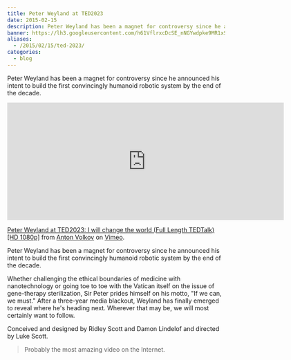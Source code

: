 ```yaml
---
title: Peter Weyland at TED2023
date: 2015-02-15
description: Peter Weyland has been a magnet for controversy since he announced his intent to build the first convincingly humanoid robotic system by the end of the decade.
banner: https://lh3.googleusercontent.com/h61VflrxcDcSE_nNGYwdpke9MR1xSeNHsRTVbpAAxVZlO88pGt1bRkATzDPwF2Z_dlewdc7ROxakdwQ1YdBbyi-W7sldqM_yy18_qm7Aiq0TYKQ0Fivy4jd2nO-ExsTWVv2lpNCeiYCLSwep7EWNH9taG6RY4Mn5FlygWQQZpQAe3QCw0juqNSGYPhxhG_kVjmfHQiwStgNllcyJNZ3yFUPi8c8WBbfaj8XU9dzUR22Wu3ezrw3dJyW4PUHFqukbE40G3Jnrjk7_6lIidywJsdqsa6gdydzxUt4P-B8XKaftJiUtbIycwPRwVJnN0mVkngS3FFy9bcPyD442kL1eFUmmILzCf_N-xDhBG1ZHCMV6GhNQLECwypvo9RmijPA6MvxMPnaIPeTrIfSpYm-FiFoLYAAxyWgu2j3C3jsoRsV3-gnq8ancrswnQW9j7Jb24S3JF5S1DXCAjF13C7R0jIHNgWLl3EnMIZYyboumPbmX2FATW_ZtCShaW1lJY-p8kD37YsyuPq2FYmRuMzbCu7dDWcm3w9GZRrUd_wcLTl-8I3sPuWI4SggcCYUWbqqvg4I5OKpt20dJHpudILQNYWmYsIdYKoEspF9_vULt-NN0VSFWicjI0lJ1k0Z1FabI=w1100-h560-no
aliases:
  - /2015/02/15/ted-2023/
categories:
  - blog
---
```


Peter Weyland has been a magnet for controversy since he announced his intent to build the first convincingly humanoid robotic system by the end of the decade.

<iframe src="https://player.vimeo.com/video/50383392" width="640" height="272" frameborder="0" webkitallowfullscreen mozallowfullscreen allowfullscreen></iframe>
<p><a href="https://vimeo.com/50383392">Peter Weyland at TED2023: I will change the world (Full Length TEDTalk) [HD 1080p]</a> from <a href="https://vimeo.com/antovolk">Anton Volkov</a> on <a href="https://vimeo.com">Vimeo</a>.</p>

Peter Weyland has been a magnet for controversy since he announced his intent to build the first convincingly humanoid robotic system by the end of the decade.

Whether challenging the ethical boundaries of medicine with nanotechnology or going toe to toe with the Vatican itself on the issue of gene-therapy sterilization, Sir Peter prides himself on his motto, "If we can, we must." After a three-year media blackout, Weyland has finally emerged to reveal where he's heading next. Wherever that may be, we will most certainly want to follow.

Conceived and designed by Ridley Scott and Damon Lindelof and directed by Luke Scott.

> Probably the most amazing video on the Internet.
